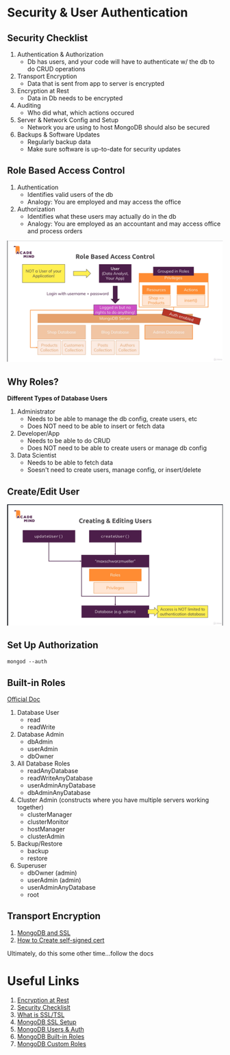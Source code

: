 # Security & User Authentication

## Security Checklist

1. Authentication & Authorization
    - Db has users, and your code will have to authenticate w/ the db to do CRUD operations
1. Transport Encryption
    - Data that is sent from app to server is encrypted
1. Encryption at Rest
    - Data in Db needs to be encrypted
1. Auditing
    - Who did what, which actions occured
1. Server & Network Config and Setup
    - Network you are using to host MongoDB should also be secured
1. Backups & Software Updates
    - Regularly backup data
    - Make sure software is up-to-date for security updates

## Role Based Access Control

1. Authentication
    - Identifies valid users of the db
    - Analogy: You are employed and may access the office
1. Authorization
    - Identifies what these users may actually do in the db
    - Analogy: You are employed as an accountant and may access office and process orders

![](role-based-access.png)

## Why Roles?

**Different Types of Database Users**

1. Administrator
    - Needs to be able to manage the db config, create users, etc
    - Does NOT need to be able to insert or fetch data
1. Developer/App
    - Needs to be able to do CRUD
    - Does NOT need to be able to create users or manage db config
1. Data Scientist
    - Needs to be able to fetch data
    - Soesn't need to create users, manage config, or insert/delete

## Create/Edit User

![](create-edit-user.png)

## Set Up Authorization

```
mongod --auth
```

## Built-in Roles

[Official Doc](https://docs.mongodb.com/manual/reference/built-in-roles/)

1. Database User
    - read
    - readWrite
1. Database Admin
    - dbAdmin
    - userAdmin
    - dbOwner
1. All Database Roles
    - readAnyDatabase
    - readWriteAnyDatabase
    - userAdminAnyDatabase
    - dbAdminAnyDatabase
1. Cluster Admin (constructs where you have multiple servers working together)
    - clusterManager
    - clusterMonitor
    - hostManager
    - clusterAdmin
1. Backup/Restore
    - backup
    - restore
1. Superuser
    - dbOwner (admin)
    - userAdmin (admin)
    - userAdminAnyDatabase
    - root

## Transport Encryption

1. [MongoDB and SSL](https://docs.mongodb.com/manual/tutorial/configure-ssl/)
1. [How to Create self-signed cert](https://stackoverflow.com/questions/10175812/how-to-create-a-self-signed-certificate-with-openssl)

Ultimately, do this some other time...follow the docs

# Useful Links

1. [Encryption at Rest](https://docs.mongodb.com/manual/core/security-encryption-at-rest/)
1. [Security Checklislt](https://docs.mongodb.com/manual/administration/security-checklist/)
1. [What is SSL/TSL](https://www.acunetix.com/blog/articles/tls-security-what-is-tls-ssl-part-1/)
1. [MongoDB SSL Setup](https://docs.mongodb.com/manual/tutorial/configure-ssl/)
1. [MongoDB Users & Auth](https://docs.mongodb.com/manual/core/authentication/)
1. [MongoDB Built-in Roles](https://docs.mongodb.com/manual/reference/built-in-roles/)
1. [MongoDB Custom Roles](https://docs.mongodb.com/manual/core/security-user-defined-roles/)